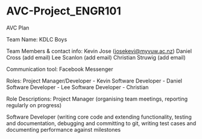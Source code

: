 # AVC-Project_ENGR101

AVC Plan

Team Name: KDLC Boys

Team Members & contact info:
Kevin Jose (josekevi@myvuw.ac.nz)
Daniel Cross (add email)
Lee Scanlon (add email)
Christian Struwig (add email)

Communication tool: Facebook Messenger

Roles:
Project Manager/Developer - Kevin
Software Developer - Daniel
Software Developer - Lee
Software Developer - Christian

Role Descriptions:
Project Manager (organising team meetings, reporting regularly on progress)

Software Developer (writing core code and extending functionality, testing and documentation, debugging and committing to git, writing test cases and documenting performance against milestones


 
